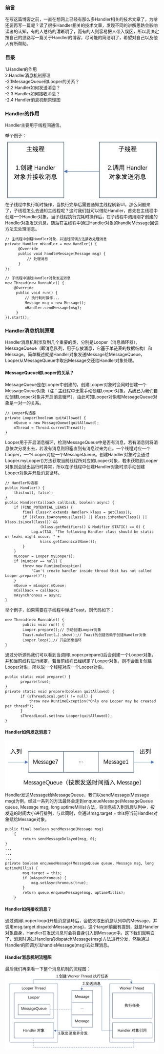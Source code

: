 ### 前言
在写这篇博客之前，一直在想网上已经有那么多Handler相关的技术文章了，为啥还要再写一篇呢？读了很多Handler相关的技术文章，发现不同的讲解思路会影响读者的认知，有的人总结的清晰明了，而有的人则容易把人带入误区，所以我决定按自己的思路写一篇关于Handler的博客，尽可能的简洁明了，希望对自己以及他人有所帮助。

<!-- more -->

### 目录    
1.Handler的作用    
2.Handler消息机制原理    
-2.1MessageQueue和Looper的关系？    
-2.2 Handler如何发送消息？    
-2.3 Handler如何接收消息？    
-2.4 Handler消息机制原理图

### Handler的作用
Handler主要用于线程间通信。

举个例子：
![img](https://github.com/ckj375/img-folder/blob/master/android-handler/pic01.png?raw=true)
在子线程中执行耗时操作，当执行完毕后需要通知主线程刷新UI，那么问题来了，子线程怎么去通知主线程呢？这时我们就可以借助Handler，首先在主线程中创建一个Handler对象，当子线程执行完耗时操作后，在子线程中调用刚才创建的Handler对象发送消息，随后在主线程中通过Handler对象的handleMessage回调方法去处理消息。
```
// 主线程中创建Handler对象，并通过回调方法接收处理消息
private Handler mHandler = new Handler() {
      @Override
      public void handleMessage(Message msg) {
          // 处理消息
      }
};
```
```
// 子线程中通过Handler对象发送消息
new Thread(new Runnable() {
    @Override
     public void run() {
         // 执行耗时操作...
         Message msg = new Message();
         mHandler.sendMessage(msg);
     }
}).start();
```

### Handler消息机制原理
Handler消息机制涉及到几个重要的类，分别是Looper（消息循环器），MessageQueue（即消息队列，用于存放消息，它基于单链表的数据结构）和Message。简单概述就是Handler对象发送Message给MessageQueue，Looper从MessageQueue中取出Message交还给Handler对象处理。
#### MessageQueue和Looper的关系？
MessageQueue是在Looper中创建的，创建Looper对象时会同时创建一个MessageQueue对象（注：主线程中无需手动创建Looper对象，系统已为我们自动创建Looper对象并开启消息循环），由此可知Looper对象和MessageQueue对象是一对一的关系。
```
// Looper构造器
private Looper(boolean quitAllowed) {
    mQueue = new MessageQueue(quitAllowed);
    mThread = Thread.currentThread();
}
```
Looper用于开启消息循环，检测MessageQueue中是否有消息，若有消息则将消息依次分发出去，若没有消息则阻塞直到有消息过来为止。一个线程对应一个Looper，一个Looper对应一个MessageQueue。创建Handler对象时会通过Looper.myLooper()方法获取当前线程所对应的Looper对象，若未获取到Looper对象则会抛出运行时异常，所以在子线程中创建Handler对象时须手动创建Looper对象并开启消息循环。
```
// Handler构造器
public Handler() {
    this(null, false);
}
public Handler(Callback callback, boolean async) {
    if (FIND_POTENTIAL_LEAKS) {
        final Class<? extends Handler> klass = getClass();
        if ((klass.isAnonymousClass() || klass.isMemberClass() || klass.isLocalClass()) &&
                (klass.getModifiers() & Modifier.STATIC) == 0) {
            Log.w(TAG, "The following Handler class should be static or leaks might occur: " +
                klass.getCanonicalName());
        }
    }
    mLooper = Looper.myLooper();
    if (mLooper == null) {
        throw new RuntimeException(
            "Can't create handler inside thread that has not called Looper.prepare()");
    }
    mQueue = mLooper.mQueue;
    mCallback = callback;
    mAsynchronous = async;
}
```
举个例子，如果需要在子线程中弹出Toast，则代码如下：
```
new Thread(new Runnable() {
        public void run() {
        Looper.prepare();// 手动创建Looper对象
        Toast.makeText(…).show();// Toast的创建依赖于创建Handler对象
        Looper.loop();// 开启消息循环
}
```
通过分析源码我们可以看到当调用Looper.prepare()后会创建一个Looper对象，并和当前线程进行绑定，若当前线程已经绑定了Looper对象，则不会重复创建Looper对象，所以说一个线程对应一个Looper对象。
```
public static void prepare() {
       prepare(true);
}
private static void prepare(boolean quitAllowed) {
       if (sThreadLocal.get() != null) {
           throw new RuntimeException("Only one Looper may be created per thread");
       }
       sThreadLocal.set(new Looper(quitAllowed));
}
```
#### Handler如何发送消息？

![img](https://github.com/ckj375/img-folder/blob/master/android-handler/pic02.png?raw=true)
Handler发送Message给MessageQueue，我们以sendMessage(Message msg)为例，经过一系列的方法最终会走到enqueueMessage(MessageQueue queue, Message msg, long uptimeMillis)方法，将消息插入到消息队列中，按发送的时间大小进行排列，与此同时，会通过msg.target = this将当前Handler对象赋给Message对象。
```
public final boolean sendMessage(Message msg)
    {
        return sendMessageDelayed(msg, 0);
}
...
...
...
private boolean enqueueMessage(MessageQueue queue, Message msg, long uptimeMillis) {
        msg.target = this;
        if (mAsynchronous) {
            msg.setAsynchronous(true);
        }
        return queue.enqueueMessage(msg, uptimeMillis);
    }
```
#### Handler如何接收消息？
通过调用Looper.loop()开启消息循环后，会依次取出消息队列中的Message，并调用msg.target.dispatchMessage(msg)，这个target前面有提到，就是Handler对象自身，Handler在发送消息时会将自身引入到Message中。这下我们就明白了，消息时通过Handler的dispatchMessage(msg)方法进行分发，然后通过Handler的回调方法handleMessage(msg)去处理消息。
#### Handler消息机制流程图
最后我们再来看一下整个消息机制的流程图：
![img](https://github.com/ckj375/img-folder/blob/master/android-handler/pic03.png?raw=true)
